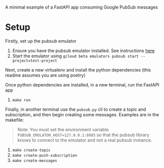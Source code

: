 A minimal example of a FastAPI app consuming Google PubSub messages

# Setup

Firstly, set up the pubsub emulator

1. Ensure you have the pubsub emulator installed. See instructions [here](https://cloud.google.com/pubsub/docs/emulator#install_the_emulator)
2. Start the emulator using `gcloud beta emulators pubsub start --project=test-project`

Next, create a new virtualenv and install the python dependencies (this readme assumes you are using poetry)

Once python dependencies are installed, in a new terminal, run the FastAPI app

1. `make run`

Finally, in another terminal use the `pubsub.py` cli to create a topic and subscription, and then begin creating some messages. Examples are in the makefile:

>Note: You must set the environment variable `PUBSUB_EMULATOR_HOST=127.0.0.1:8085` so that the pubsub library knows to connect to the emulator and not a real pubsub instance.

1. `make create-topic`
2. `make create-push-subscription`
3. `make create-messages`
